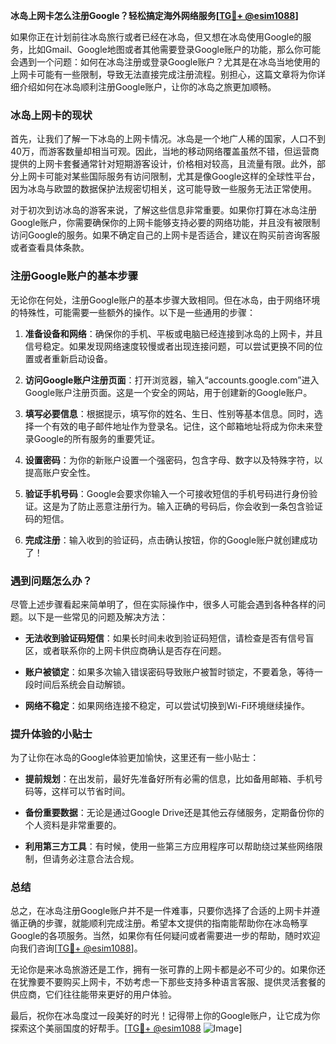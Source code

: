 **冰岛上网卡怎么注册Google？轻松搞定海外网络服务[[TG💪+ @esim1088](https://t.me/s/esim1088)]**

如果你正在计划前往冰岛旅行或者已经在冰岛，但又想在冰岛使用Google的服务，比如Gmail、Google地图或者其他需要登录Google账户的功能，那么你可能会遇到一个问题：如何在冰岛注册或登录Google账户？尤其是在冰岛当地使用的上网卡可能有一些限制，导致无法直接完成注册流程。别担心，这篇文章将为你详细介绍如何在冰岛顺利注册Google账户，让你的冰岛之旅更加顺畅。

### 冰岛上网卡的现状

首先，让我们了解一下冰岛的上网卡情况。冰岛是一个地广人稀的国家，人口不到40万，而游客数量却相当可观。因此，当地的移动网络覆盖虽然不错，但运营商提供的上网卡套餐通常针对短期游客设计，价格相对较高，且流量有限。此外，部分上网卡可能对某些国际服务有访问限制，尤其是像Google这样的全球性平台，因为冰岛与欧盟的数据保护法规密切相关，这可能导致一些服务无法正常使用。

对于初次到访冰岛的游客来说，了解这些信息非常重要。如果你打算在冰岛注册Google账户，你需要确保你的上网卡能够支持必要的网络功能，并且没有被限制访问Google的服务。如果不确定自己的上网卡是否适合，建议在购买前咨询客服或者查看具体条款。

### 注册Google账户的基本步骤

无论你在何处，注册Google账户的基本步骤大致相同。但在冰岛，由于网络环境的特殊性，可能需要一些额外的操作。以下是一些通用的步骤：

1. **准备设备和网络**：确保你的手机、平板或电脑已经连接到冰岛的上网卡，并且信号稳定。如果发现网络速度较慢或者出现连接问题，可以尝试更换不同的位置或者重新启动设备。

2. **访问Google账户注册页面**：打开浏览器，输入“accounts.google.com”进入Google账户注册页面。这是一个安全的网站，用于创建新的Google账户。

3. **填写必要信息**：根据提示，填写你的姓名、生日、性别等基本信息。同时，选择一个有效的电子邮件地址作为登录名。记住，这个邮箱地址将成为你未来登录Google的所有服务的重要凭证。

4. **设置密码**：为你的新账户设置一个强密码，包含字母、数字以及特殊字符，以提高账户安全性。

5. **验证手机号码**：Google会要求你输入一个可接收短信的手机号码进行身份验证。这是为了防止恶意注册行为。输入正确的号码后，你会收到一条包含验证码的短信。

6. **完成注册**：输入收到的验证码，点击确认按钮，你的Google账户就创建成功了！

### 遇到问题怎么办？

尽管上述步骤看起来简单明了，但在实际操作中，很多人可能会遇到各种各样的问题。以下是一些常见的问题及解决方法：

- **无法收到验证码短信**：如果长时间未收到验证码短信，请检查是否有信号盲区，或者联系你的上网卡供应商确认是否存在问题。
  
- **账户被锁定**：如果多次输入错误密码导致账户被暂时锁定，不要着急，等待一段时间后系统会自动解锁。

- **网络不稳定**：如果网络连接不稳定，可以尝试切换到Wi-Fi环境继续操作。

### 提升体验的小贴士

为了让你在冰岛的Google体验更加愉快，这里还有一些小贴士：

- **提前规划**：在出发前，最好先准备好所有必需的信息，比如备用邮箱、手机号码等，这样可以节省时间。
  
- **备份重要数据**：无论是通过Google Drive还是其他云存储服务，定期备份你的个人资料是非常重要的。

- **利用第三方工具**：有时候，使用一些第三方应用程序可以帮助绕过某些网络限制，但请务必注意合法合规。

### 总结

总之，在冰岛注册Google账户并不是一件难事，只要你选择了合适的上网卡并遵循正确的步骤，就能顺利完成注册。希望本文提供的指南能帮助你在冰岛畅享Google的各项服务。当然，如果你有任何疑问或者需要进一步的帮助，随时欢迎向我们咨询[[TG💪+ @esim1088](https://t.me/s/esim1088)]。

无论你是来冰岛旅游还是工作，拥有一张可靠的上网卡都是必不可少的。如果你还在犹豫要不要购买上网卡，不妨考虑一下那些支持多种语言客服、提供灵活套餐的供应商，它们往往能带来更好的用户体验。

最后，祝你在冰岛度过一段美好的时光！记得带上你的Google账户，让它成为你探索这个美丽国度的好帮手。[[TG💪+ @esim1088](https://t.me/s/esim1088) ![Image](https://i.postimg.cc/4NQfJmqS/Snipaste-2025-05-13-00-14-12.png)]